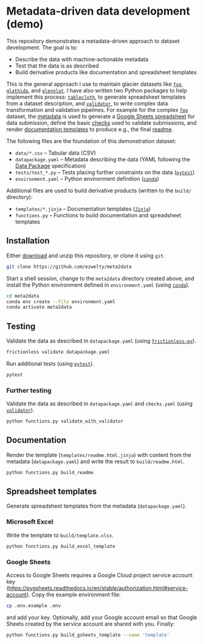 # Metadata-driven data development (demo)

This repository demonstrates a metadata-driven approach to dataset development. The goal is to:

* Describe the data with machine-actionable metadata
* Test that the data is as described
* Build derivative products like documentation and spreadsheet templates

This is the general approach I use to maintain glacier datasets like [`fog`](https://wgms.ch/data_databaseversions/), [`glathida`](https://gitlab.com/wgms/glathida), and [`glenglat`](https://github.com/mjacqu/glenglat). I have also written two Python packages to help implement this process: [`tablecloth`](https://github.com/ezwelty/tablecloth), to generate spreadsheet templates from a dataset description, and [`validator`](https://github.com/ezwelty/validator), to write complex data transformation and validation pipelines. For example for the complex [`fog`](https://wgms.ch/data_databaseversions/) dataset, the [metadata](https://gitlab.com/wgms/fog/-/blob/77d2895cf8b95a631520877f1582a62c4f1bb015/src/fog/metadata) is used to generate a [Google Sheets spreadsheet](https://docs.google.com/spreadsheets/d/1o9b2fMuTYWz22-4sRBS0AcxLcGCEF9sdg2rIQfR4muo) for data submission, define the basic [checks](https://gitlab.com/wgms/fog/-/blob/77d2895cf8b95a631520877f1582a62c4f1bb015/src/fog/schema.py#L706) used to validate submissions, and render [documentation templates](https://gitlab.com/wgms/fog/-/blob/77d2895cf8b95a631520877f1582a62c4f1bb015/src/fog/templates) to produce e.g., the final [readme](https://wgms.ch/downloads/WGMS_DOI_2025-02.pdf).

The following files are the foundation of this demonstration dataset:

- `data/*.csv` – Tabular data (CSV)
- `datapackage.yaml` – Metadata describing the data (YAML following the [Data Package](https://datapackage.org/standard/data-package) specification)
- `tests/test_*.py` – Tests placing further constraints on the data ([`pytest`](https://docs.pytest.org))
- `environment.yaml` – Python environment definition ([`conda`](https://docs.conda.io))

Additional files are used to build derivative products (written to the `build/` directory):

- `templates/*.jinja` – Documentation templates ([`Jinja`](https://jinja.palletsprojects.com))
- `functions.py` – Functions to build documentation and spreadsheet templates

## Installation

Either [download](https://github.com/ezwelty/meta2data/archive/refs/heads/main.zip) and unzip this repository, or clone it using `git`.

```bash
git clone https://github.com/ezwelty/meta2data
```

Start a shell session, change to the `meta2data` directory created above, and install the Python environment defined in `environment.yaml` (using [`conda`](https://docs.conda.io)).

```bash
cd meta2data
conda env create --file environment.yaml
conda activate meta2data
```

## Testing

Validate the data as described in `datapackage.yaml` (using [`frictionless-py`](https://framework.frictionlessdata.io)).

```bash
frictionless validate datapackage.yaml
```

Run additional tests (using [`pytest`](https://docs.pytest.org)).

```bash
pytest
```

### Further testing

Validate the data as described in `datapackage.yaml` and `checks.yaml` (using [`validator`](https://github.com/ezwelty/validator)).

```bash
python functions.py validate_with_validator
```

## Documentation

Render the template (`templates/readme.html.jinja`) with content from the metadata (`datapackage.yaml`) and write the result to `build/readme.html`.

```bash
python functions.py build_readme
```

## Spreadsheet templates

Generate spreadsheet templates from the metadata (`datapackage.yaml`).

### Microsoft Excel

Write the template to `build/template.xlsx`.

```bash
python functions.py build_excel_template
```

### Google Sheets

Access to Google Sheets requires a Google Cloud project service
account key (https://pygsheets.readthedocs.io/en/stable/authorization.html#service-account).
Copy the example environment file:

```bash
cp .env.example .env
```

and add your key.
Optionally, add your Google account email so that Google Sheets created by the
service account are shared with you.
Finally:

```bash
python functions.py build_gsheets_template --name 'template'
```
